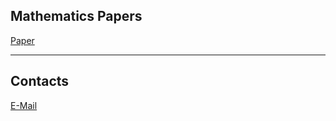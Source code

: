 ## Mathematics Papers
[Paper](https://github.com/Gavin-A-Forrester)

***

## Contacts
[E-Mail](mailto:gavinanthonyforrester@gmail.com)
